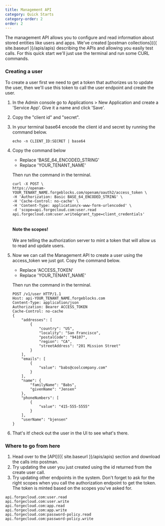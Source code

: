 ```yaml
---
title: Management API
category: Quick Starts
category-order: 2
order: 2
---
```




The management API allows you to configure and read information about stored entities like users and apps. We've created [postman collections]({{ site.baseurl }}/apis/apis) describing the APIs and allowing you easily test calls. For this quick start we'll just use the terminal and run some CURL commands. 

### Creating a user

To create a user first we need to get a token that authorizes us to update the user, then we'll use this token to call the user endpoint and create the user.

1. In the Admin console go to Applications > New Application and create a 'Service App'. Give it a name and click 'Save'.

1. Copy the "client id" and "secret".

1. In your terminal base64 encode the client id and secret by running the command below.

    ```
    echo -n CLIENT_ID:SECRET | base64
    ```
1. Copy the command below
    - Replace 'BASE_64_ENCODED_STRING' 
    - Replace 'YOUR_TENANT_NAME' 

    Then run the command in the terminal.

    ```
    curl -X POST \
    https://openam-YOUR_TENANT_NAME.forgeblocks.com/openam/oauth2/access_token \
    -H 'Authorization: Basic BASE_64_ENCODED_STRING' \
    -H 'Cache-Control: no-cache' \
    -H 'Content-Type: application/x-www-form-urlencoded' \
    -d 'scope=api.forgecloud.com:user.read api.forgecloud.com:user.write&grant_type=client_credentials'
        
    ```

   #### Note the scopes!
    We are telling the authorization server to mint a token that will allow us to read and update users.

1. Now we can call the Management API to create a user using the access_token we just got. Copy the command below.
    - Replace 'ACCESS_TOKEN'
    - Replace 'YOUR_TENANT_NAME' 

    Then run the command in the terminal.

    ```
    POST /v1/user HTTP/1.1
    Host: api-YOUR_TENANT_NAME.forgeblocks.com
    Content-Type: application/json
    Authorization: Bearer ACCESS_TOKEN
    Cache-Control: no-cache
    {
        "addresses": [
            {
                "country": "US",
                "locality": "San Francisco",
                "postalCode": "94107",
                "region": "CA",
                "streetAddress": "201 Mission Street"
            }
        ],
        "emails": [
            {
                "value": "babs@coolcompany.com"
            }
        ],
        "name": {
            "familyName": "Babs",
            "givenName": "Jensen"
        },
        "phoneNumbers": [
            {
                "value": "415-555-5555"
            }
        ],
        "userName": "bjensen"
    }
    ```

1. That's it! check out the user in the UI to see what's there.

### Where to go from here

1. Head over to the [API]({{ site.baseurl }}/apis/apis) section and download the calls into postman. 
1. Try updating the user you just created using the id returned from the create user call.
1. Try updating other endpoints in the system. Don't forget to ask for the right scopes when you call the authorization endpoint to get the token. The token is minted based on the scopes you've asked for.

```
api.forgecloud.com:user.read 
api.forgecloud.com:user.write
api.forgecloud.com:app.read 
api.forgecloud.com:app.write 
api.forgecloud.com:password-policy.read 
api.forgecloud.com:password-policy.write
```



